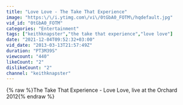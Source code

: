 ```yaml
---
title: "Love Love - The Take That Experience"
image: "https:\/\/i.ytimg.com\/vi\/0tGbA0_FOTM\/hqdefault.jpg"
vid_id: "0tGbA0_FOTM"
categories: "Entertainment"
tags: ["keithknapster","the take that experience","love love"]
date: "2021-12-04T09:52:32+03:00"
vid_date: "2013-03-13T21:57:49Z"
duration: "PT3M39S"
viewcount: "440"
likeCount: "2"
dislikeCount: "2"
channel: "keithknapster"
---
```

{% raw %}The Take That Experience - Love Love, live at the Orchard 2012{% endraw %}

